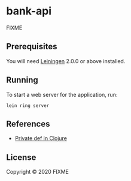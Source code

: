 # bank-api

FIXME

## Prerequisites

You will need [Leiningen][] 2.0.0 or above installed.

[leiningen]: https://github.com/technomancy/leiningen

## Running

To start a web server for the application, run:

    lein ring server

## References
- [Private def in Clojure](https://stackoverflow.com/questions/20443545/private-def-in-clojure-clojurescript)

## License

Copyright © 2020 FIXME
